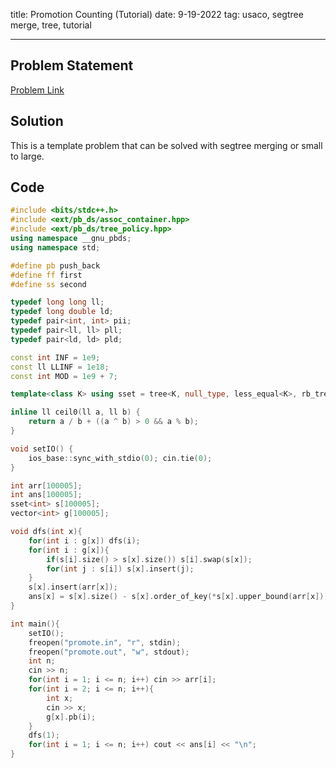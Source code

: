 title: Promotion Counting (Tutorial)
date: 9-19-2022
tag: usaco, segtree merge, tree, tutorial

---

## Problem Statement

[Problem Link](http://www.usaco.org/index.php?page=viewproblem2&cpid=696)

## Solution

This is a template problem that can be solved with segtree merging or small to large.

## Code

```c++
#include <bits/stdc++.h>
#include <ext/pb_ds/assoc_container.hpp>
#include <ext/pb_ds/tree_policy.hpp>
using namespace __gnu_pbds;
using namespace std;

#define pb push_back
#define ff first
#define ss second

typedef long long ll;
typedef long double ld;
typedef pair<int, int> pii;
typedef pair<ll, ll> pll;
typedef pair<ld, ld> pld;

const int INF = 1e9;
const ll LLINF = 1e18;
const int MOD = 1e9 + 7;

template<class K> using sset = tree<K, null_type, less_equal<K>, rb_tree_tag, tree_order_statistics_node_update>;

inline ll ceil0(ll a, ll b) {
    return a / b + ((a ^ b) > 0 && a % b);
}

void setIO() {
    ios_base::sync_with_stdio(0); cin.tie(0);
}

int arr[100005];
int ans[100005];
sset<int> s[100005];
vector<int> g[100005];

void dfs(int x){
    for(int i : g[x]) dfs(i);
    for(int i : g[x]){
        if(s[i].size() > s[x].size()) s[i].swap(s[x]);
        for(int j : s[i]) s[x].insert(j);
    }
    s[x].insert(arr[x]);
    ans[x] = s[x].size() - s[x].order_of_key(*s[x].upper_bound(arr[x])) - 1;
}

int main(){
    setIO();
    freopen("promote.in", "r", stdin);
    freopen("promote.out", "w", stdout);
    int n;
    cin >> n;
    for(int i = 1; i <= n; i++) cin >> arr[i];
    for(int i = 2; i <= n; i++){
        int x;
        cin >> x;
        g[x].pb(i);
    }
    dfs(1);
    for(int i = 1; i <= n; i++) cout << ans[i] << "\n";
}
```